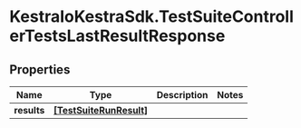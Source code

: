 # KestraIoKestraSdk.TestSuiteControllerTestsLastResultResponse

## Properties

Name | Type | Description | Notes
------------ | ------------- | ------------- | -------------
**results** | [**[TestSuiteRunResult]**](TestSuiteRunResult.md) |  | 


